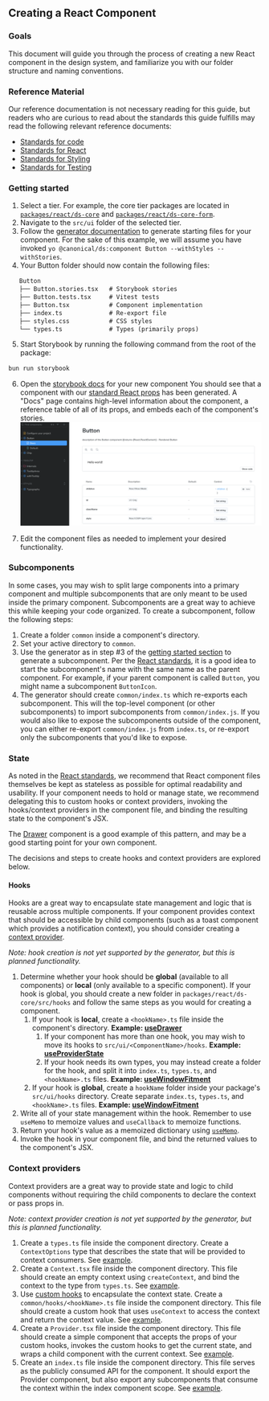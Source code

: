 ## Creating a React Component

### Goals
This document will guide you through the process of creating a new React component in the design system, and familiarize you
with our folder structure and naming conventions.

### Reference Material
Our reference documentation is not necessary reading for this guide, but readers who are curious to read about the standards
this guide fulfills may read the following relevant reference documents:
- [Standards for code](../references/STANDARDS_FOR_CODE.md)
- [Standards for React](../references/STANDARDS_FOR_REACT.md)
- [Standards for Styling](../references/STANDARDS_FOR_STYLING.md)
- [Standards for Testing](../references/STANDARDS_FOR_TESTING.md)

### Getting started
1. Select a tier. For example, the core tier packages are located in [`packages/react/ds-core`](../../packages/react/ds-core) and [`packages/react/ds-core-form`](../../packages/react/ds-core-form).
2. Navigate to the `src/ui` folder of the selected tier.
3. Follow the [generator documentation](../../packages/generator-ds/src/component/README.md) to generate starting files for your component. For the sake of this example, we will assume you have invoked `yo @canonical/ds:component Button --withStyles --withStories`.
4. Your Button folder should now contain the following files:
```
   Button
   ├── Button.stories.tsx   # Storybook stories
   ├── Button.tests.tsx     # Vitest tests
   ├── Button.tsx           # Component implementation
   ├── index.ts             # Re-export file
   ├── styles.css           # CSS styles
   └── types.ts             # Types (primarily props)
```
5. Start Storybook by running the following command from the root of the package:
```bash
bun run storybook
```
6. Open the [storybook docs](http://localhost:6006/?path=/docs/button--docs) for your new component You should see that a component with our [standard React props](../references/STANDARDS_FOR_REACT.md#TODO-PROP) has been generated. A "Docs" page contains high-level information about the component, a reference table of all of its props, and embeds each of the component's stories.
![A screenshot of a Storybook project showing a starter "Button" component's documentation. An example of the component is rendered in a "Default" story, which is a simple line of text reading "Hello world!".](../assets/react-component-storybook-default.png)

7. Edit the component files as needed to implement your desired functionality.

### Subcomponents
In some cases, you may wish to split large components into a primary component and multiple subcomponents that are 
only meant to be used inside the primary component. Subcomponents are a great way to achieve this while keeping your code organized.
To create a subcomponent, follow the following steps:

1. Create a folder `common` inside a component's directory. 
2. Set your active directory to `common`. 
3. Use the generator as in step #3 of the [getting started section](#getting-started) to generate a subcomponent. Per the [React standards](../references/STANDARDS_FOR_REACT.md#TODO-REACT-SUBCOMPONENTS), it is a good idea to start the subcomponent's name with the same name as the parent component. For example, if your parent component is called `Button`, you might name a subcomponent `ButtonIcon`.
4. The generator should create `common/index.ts` which re-exports each subcomponent. This will the top-level component (or other subcomponents) to import subcomponents from `common/index.js`. If you would also like to expose the subcomponents outside of the component, you can either re-export `common/index.js` from `index.ts`, or re-export only the subcomponents that you'd like to expose.

### State
As noted in the [React standards](../references/STANDARDS_FOR_REACT.md#TODO-REACT-STATE), we recommend that React component
files themselves be kept as stateless as possible for optimal readability and usability. 
If your component needs to hold or manage state, we recommend delegating this to custom hooks or context providers, invoking the hooks/context providers in the component file, and binding the resulting state to the component's JSX.

The [Drawer](../../apps/react/demo/src/ui/Drawer/Drawer.tsx) component is a good example of this pattern, and may be a good starting point for your own component.

The decisions and steps to create hooks and context providers are explored below.

#### Hooks
Hooks are a great way to encapsulate state management and logic that is reusable across multiple components.
If your component provides context that should be accessible by child components (such as a toast component which provides a notification context), you should consider creating a [context provider](#context-providers).

_Note: hook creation is not yet supported by the generator, but this is planned functionality._

1. Determine whether your hook should be **global** (available to all components) or **local** (only available to a specific component). If your hook is global, you should create a new folder in `packages/react/ds-core/src/hooks` and follow the same steps as you would for creating a component. 
   1. If your hook is **local**, create a `<hookName>.ts` file inside the component's directory. **Example: [useDrawer](../../apps/react/demo/src/ui/Drawer/useDrawer.ts)**
      1. If your component has more than one hook, you may wish to move its hooks to `src/ui/<ComponentName>/hooks`. **Example: [useProviderState](../../apps/react/demo/src/ui/Showcase/common/Example/hooks/useProviderState.ts)**
      2. If your hook needs its own types, you may instead create a folder for the hook, and split it into `index.ts`, `types.ts`, and `<hookName>.ts` files. **Example: [useWindowFitment](../../packages/react/ds-core/src/ui/hooks/useWindowFitment)**
   2. If your hook is **global**, create a `hookName` folder inside your package's `src/ui/hooks` directory. Create separate `index.ts`, `types.ts`, and `<hookName>.ts` files. **Example: [useWindowFitment](../../packages/react/ds-core/src/ui/hooks/useWindowFitment)**
2. Write all of your state management within the hook. Remember to use `useMemo` to memoize values and `useCallback` to memoize functions. 
3. Return your hook's value as a memoized dictionary using [`useMemo`](https://react.dev/reference/react/useMemo).
4. Invoke the hook in your component file, and bind the returned values to the component's JSX.

### Context providers
Context providers are a great way to provide state and logic to child components without requiring the child components to declare the context or pass props in.

_Note: context provider creation is not yet supported by the generator, but this is planned functionality._

1. Create a `types.ts` file inside the component directory. Create a `ContextOptions` type that describes the state that will be provided to context consumers. See [example](../../apps/react/demo/src/ui/Showcase/common/Example/types.ts).
2. Create a `Context.tsx` file inside the component directory. This file should create an empty context using `createContext`, and bind the context to the type from `types.ts`. See [example](../../apps/react/demo/src/ui/Showcase/common/Example/Context.tsx).
3. Use [custom hooks](#hooks) to encapsulate the context state. Create a `common/hooks/<hookName>.ts` file inside the component directory. This file should create a custom hook that uses `useContext` to access the context and return the context value. See [example](../../apps/react/demo/src/ui/Showcase/common/Example/hooks/useProviderState.ts).
4. Create a `Provider.tsx` file inside the component directory. This file should create a simple component that accepts the props of your custom hooks, invokes the custom hooks to get the current state, and wraps a child component with the current context. See [example](../../apps/react/demo/src/ui/Showcase/common/Example/Provider.tsx).
5. Create an `index.ts` file inside the component directory. This file serves as the publicly consumed API for the component. It should export the Provider component, but also export any subcomponents that consume the context within the index component scope. See [example](../../apps/react/demo/src/ui/Showcase/common/Example/index.ts).